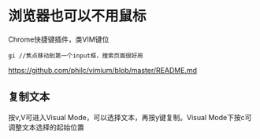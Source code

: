 # 浏览器也可以不用鼠标

Chrome快捷键插件，类VIM键位

```
gi //焦点移动到第一个input框，搜索页面很好用
```

https://github.com/philc/vimium/blob/master/README.md

## 复制文本

按v,V可进入Visual Mode，可以选择文本，再按y键复制。Visual Mode下按c可调整文本选择的起始位置


